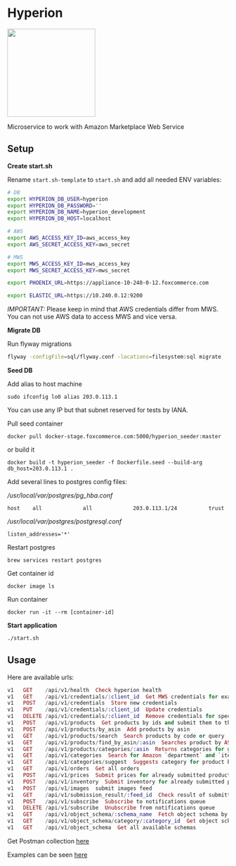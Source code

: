 # Hyperion

<img src="https://s-media-cache-ak0.pinimg.com/564x/89/85/6a/89856a96ee7c0ac941fcd76aeb369008.jpg" width="200"/>

Microservice to work with Amazon Marketplace Web Service

## Setup

**Create start.sh**

Rename `start.sh-template` to `start.sh` and add all needed ENV variables:

```bash
# DB
export HYPERION_DB_USER=hyperion
export HYPERION_DB_PASSWORD=''
export HYPERION_DB_NAME=hyperion_development
export HYPERION_DB_HOST=localhost

# AWS
export AWS_ACCESS_KEY_ID=aws_access_key
export AWS_SECRET_ACCESS_KEY=aws_secret

# MWS
export MWS_ACCESS_KEY_ID=mws_access_key
export MWS_SECRET_ACCESS_KEY=mws_secret

export PHOENIX_URL=https://appliance-10-240-0-12.foxcommerce.com

export ELASTIC_URL=https://10.240.0.12:9200

```

_IMPORTANT:_ Please keep in mind that AWS credentials differ from MWS. You can not use AWS data to access MWS and vice versa.

**Migrate DB**

Run flyway migrations

```bash
flyway -configFile=sql/flyway.conf -locations=filesystem:sql migrate
```

**Seed DB**

Add alias to host machine

```
sudo ifconfig lo0 alias 203.0.113.1
```

You can use any IP but that subnet reserved for tests by IANA.


Pull seed container

```
docker pull docker-stage.foxcommerce.com:5000/hyperion_seeder:master
```

or build it

```
docker build -t hyperion_seeder -f Dockerfile.seed --build-arg db_host=203.0.113.1 .
```

Add several lines to postgres config files:

*/usr/local/var/postgres/pg_hba.conf*

```
host    all             all             203.0.113.1/24          trust
```

*/usr/local/var/postgres/postgresql.conf*

```
listen_addresses='*'
```

Restart postgres

```
brew services restart postgres
```

Get container id

```
docker image ls
```

Run container

```
docker run -it --rm [container-id]
```

**Start application**

```bash
./start.sh
```


## Usage

Here are available urls:

```elixir
v1   GET    /api/v1/health  Check hyperion health
v1   GET    /api/v1/credentials/:client_id  Get MWS credentials for exact client
v1   POST   /api/v1/credentials  Store new credentials
v1   PUT    /api/v1/credentials/:client_id  Update credentials
v1   DELETE /api/v1/credentials/:client_id  Remove credentials for specific client
v1   POST   /api/v1/products  Get products by ids and submit them to the Amazon MWS
v1   POST   /api/v1/products/by_asin  Add products by asin
v1   GET    /api/v1/products/search  Search products by code or query
v1   GET    /api/v1/products/find_by_asin/:asin  Searches product by ASIN code
v1   GET    /api/v1/products/categories/:asin  Returns categories for given asin
v1   GET    /api/v1/categories  Search for Amazon `department` and `item-type' by `node_path'
v1   GET    /api/v1/categories/suggest  Suggests category for product by title
v1   GET    /api/v1/orders  Get all orders
v1   POST   /api/v1/prices  Submit prices for already submitted products
v1   POST   /api/v1/inventory  Submit inventory for already submitted products
v1   POST   /api/v1/images  submit images feed
v1   GET    /api/v1/submission_result/:feed_id  Check result of submitted feed
v1   POST   /api/v1/subscribe  Subscribe to notifications queue
v1   DELETE /api/v1/subscribe  Unubscribe from notifications queue
v1   GET    /api/v1/object_schema/:schema_name  Fetch object schema by name
v1   GET    /api/v1/object_schema/category/:category_id  Get object schema by amazon category id
v1   GET    /api/v1/object_schema  Get all available schemas
```

Get Postman collection [here](https://www.getpostman.com/collections/effaaa57089a01898f14)

Examples can be seen [here](https://github.com/FoxComm/highlander/tree/master/engineering-wiki/hyperion)
